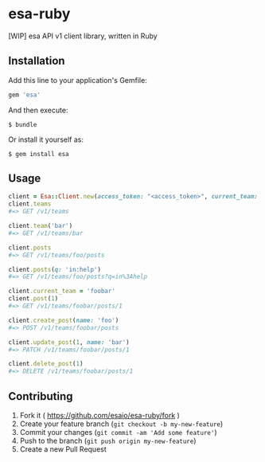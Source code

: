 # esa-ruby

[WIP] esa API v1 client library, written in Ruby

## Installation

Add this line to your application's Gemfile:

```ruby
gem 'esa'
```

And then execute:

    $ bundle

Or install it yourself as:

    $ gem install esa

## Usage

```ruby
client = Esa::Client.new(access_token: "<access_token>", current_team: 'foo')
client.teams
#=> GET /v1/teams

client.team('bar')
#=> GET /v1/teams/bar

client.posts
#=> GET /v1/teams/foo/posts

client.posts(q: 'in:help')
#=> GET /v1/teams/foo/posts?q=in%3Ahelp

client.current_team = 'foobar'
client.post(1)
#=> GET /v1/teams/foobar/posts/1

client.create_post(name: 'foo')
#=> POST /v1/teams/foobar/posts

client.update_post(1, name: 'bar')
#=> PATCH /v1/teams/foobar/posts/1

client.delete_post(1)
#=> DELETE /v1/teams/foobar/posts/1
```

## Contributing

1. Fork it ( https://github.com/esaio/esa-ruby/fork )
2. Create your feature branch (`git checkout -b my-new-feature`)
3. Commit your changes (`git commit -am 'Add some feature'`)
4. Push to the branch (`git push origin my-new-feature`)
5. Create a new Pull Request
